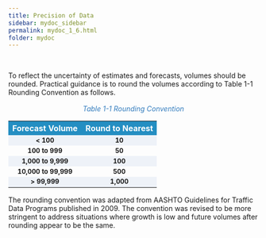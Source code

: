 ```yaml
---
title: Precision of Data
sidebar: mydoc_sidebar
permalink: mydoc_1_6.html
folder: mydoc
---
```



<br>

<style>
  div{text-align: justify;}
</style>

To reflect the uncertainty of estimates and forecasts, volumes should be rounded. Practical guidance is to round the volumes according to Table 1-1 Rounding Convention as follows.

<style>
table {
  /* border-collapse: collapse; */
  /* width: 100%; */
  /* display: table-cell;
  vertical-align: center; 
  text-align: center; */

}


th{
  text-align:center;
  background-color: #248ec2;
  color: white;
  vertical-align: center; 
  text-align: center;
}

td {
  text-align: left;
  vertical-align: middle;
  border-color: #96D4D4;
  font-size: 13px;
  vertical-align: center; 
  text-align: center;
  /* padding: 8px; */
  /* width: 25%;  */
}

tr:nth-child(even) {
  background-color:  #EEF2F8;
}
</style>

<div style="text-align:center; color:#347DBE; margin:1rem"><i>Table 1-1 Rounding Convention</i></div> 


<table style="margin-left:auto;margin-right:auto;">
  <tr>
  <th>Forecast Volume</th>
  <th>Round to Nearest</th>

  </tr>

   <tr>
  <td> <b> < 100</b></td>
  <td><b>10</b></td>

  </tr>
   <tr>
  <td><b> 100 to 999</b></td>
  <td><b>50 </b></td>
  </tr>

  <tr>
  <td><b>1,000 to 9,999 </b></td>
  <td><b>100 </b></td> 
  </tr>


  <tr>
  <td><b>10,000 to 99,999 </b></td>
  <td><b>500 </b></td> 
  </tr>

  <tr>
  
  <td><b>> 99,999 </b></td>
  <td><b>1,000 </b></td>
  
  </tr>
</table>




The rounding convention was adapted from AASHTO Guidelines for Traffic Data Programs published in 2009. The convention was revised to be more stringent to address situations where growth is low and future volumes after rounding appear to be the same.



